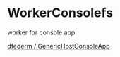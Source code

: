 # WorkerConsolefs

worker for console app

[dfederm / GenericHostConsoleApp](https://github.com/dfederm/GenericHostConsoleApp)

